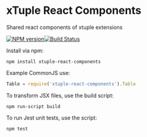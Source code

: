 # xTuple React Components

Shared react components of xtuple extensions

[![NPM version](https://badge.fury.io/js/xtuple-react-components.svg)](http://badge.fury.io/js/xtuple-react-components)[![Build Status](https://travis-ci.org/xtuple/xtuple-react-components.svg)](https://travis-ci.org/xtuple/xtuple-react-components.svg)

Install via npm:

`npm install xtuple-react-components`

Example CommonJS use:

``` javascript
Table = require('xtuple-react-components').Table
```

To transform JSX files, use the build script:

`npm run-script build`

To run Jest unit tests, use the script:

`npm test`
